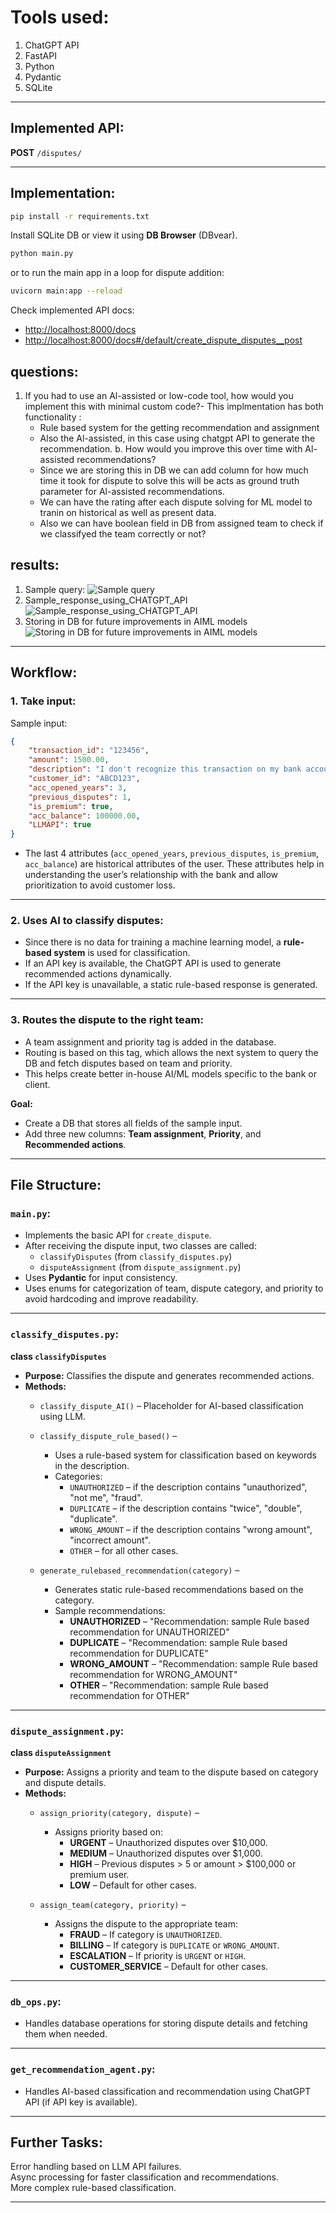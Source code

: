 
# Tools used:
1. ChatGPT API  
2. FastAPI  
3. Python  
4. Pydantic  
5. SQLite  

---

## Implemented API:  
**POST** `/disputes/`  

---

## Implementation:
```bash
pip install -r requirements.txt
```

Install SQLite DB or view it using **DB Browser** (DBvear).  

```bash
python main.py
```

or to run the main app in a loop for dispute addition:  
```bash
uvicorn main:app --reload
```

Check implemented API docs:  
- [http://localhost:8000/docs](http://localhost:8000/docs)  
- [http://localhost:8000/docs#/default/create_dispute_disputes__post](http://localhost:8000/docs#/default/create_dispute_disputes__post)  

## questions: 
1. If you had to use an Al-assisted or low-code tool, how would you implement 
this with minimal custom code?-
   This implmentation has both functionality :
      - Rule based system for the getting recommendation and assignment
      - Also the  Al-assisted, in this case using chatgpt API to generate the recommendation.
b. How would you improve this over time with Al-assisted recommendations?
   - Since we are storing this in DB we can add column for how much time it took for dispute to solve this will be acts as ground truth parameter for Al-assisted recommendations.
   - We can have the rating after each dispute solving  for ML model to tranin on historical as well as present data.
   - Also we can have boolean field in DB from assigned team to check if we classifyed the team correctly or not?


## results:
1. Sample query:
   ![Sample query](https://github.com/user-attachments/assets/cd722bc9-6a8e-4458-a1ac-7b49845a0752)
2. Sample_response_using_CHATGPT_API
   ![Sample_response_using_CHATGPT_API](https://github.com/user-attachments/assets/9d27a087-fedf-4ea4-906f-e42bc15d916b)
3. Storing in DB for future improvements in AIML models
   ![Storing in DB for future improvements in AIML models](https://github.com/user-attachments/assets/882a7c45-9634-48e0-8003-f254a49d23d4)


---

## Workflow:

### 1. Take input:
Sample input:
```json
{
    "transaction_id": "123456",
    "amount": 1500.00,
    "description": "I don't recognize this transaction on my bank account, it's unauthorized and I have not initiated it",
    "customer_id": "ABCD123",
    "acc_opened_years": 3,
    "previous_disputes": 1,
    "is_premium": true,
    "acc_balance": 100000.00,
    "LLMAPI": true
}
```
- The last 4 attributes (`acc_opened_years`, `previous_disputes`, `is_premium`, `acc_balance`) are historical attributes of the user. These attributes help in understanding the user’s relationship with the bank and allow prioritization to avoid customer loss.  

---

### 2. Uses AI to classify disputes:
- Since there is no data for training a machine learning model, a **rule-based system** is used for classification.  
- If an API key is available, the ChatGPT API is used to generate recommended actions dynamically.  
- If the API key is unavailable, a static rule-based response is generated.  

---

### 3. Routes the dispute to the right team:
- A team assignment and priority tag is added in the database.  
- Routing is based on this tag, which allows the next system to query the DB and fetch disputes based on team and priority.  
- This helps create better in-house AI/ML models specific to the bank or client.  

**Goal:**  
- Create a DB that stores all fields of the sample input.  
- Add three new columns: **Team assignment**, **Priority**, and **Recommended actions**.  

---

## File Structure:

### `main.py`:
- Implements the basic API for `create_dispute`.  
- After receiving the dispute input, two classes are called:  
    - `classifyDisputes` (from `classify_disputes.py`)  
    - `disputeAssignment` (from `dispute_assignment.py`)  
- Uses **Pydantic** for input consistency.  
- Uses enums for categorization of team, dispute category, and priority to avoid hardcoding and improve readability.  

---

### `classify_disputes.py`:
**class `classifyDisputes`**  
- **Purpose:** Classifies the dispute and generates recommended actions.  
- **Methods:**  
    - `classify_dispute_AI()` – Placeholder for AI-based classification using LLM.  
    - `classify_dispute_rule_based()` –  
        - Uses a rule-based system for classification based on keywords in the description.  
        - Categories:  
            - `UNAUTHORIZED` – if the description contains "unauthorized", "not me", "fraud".  
            - `DUPLICATE` – if the description contains "twice", "double", "duplicate".  
            - `WRONG_AMOUNT` – if the description contains "wrong amount", "incorrect amount".  
            - `OTHER` – for all other cases.  

    - `generate_rulebased_recommendation(category)` –  
        - Generates static rule-based recommendations based on the category.  
        - Sample recommendations:  
            - **UNAUTHORIZED** – "Recommendation: sample Rule based recommendation for UNAUTHORIZED"  
            - **DUPLICATE** – "Recommendation: sample Rule based recommendation for DUPLICATE"  
            - **WRONG_AMOUNT** – "Recommendation: sample Rule based recommendation for WRONG_AMOUNT"  
            - **OTHER** – "Recommendation: sample Rule based recommendation for OTHER"  

---

### `dispute_assignment.py`:
**class `disputeAssignment`**  
- **Purpose:** Assigns a priority and team to the dispute based on category and dispute details.  
- **Methods:**  
    - `assign_priority(category, dispute)` –  
        - Assigns priority based on:  
            - **URGENT** – Unauthorized disputes over $10,000.  
            - **MEDIUM** – Unauthorized disputes over $1,000.  
            - **HIGH** – Previous disputes > 5 or amount > $100,000 or premium user.  
            - **LOW** – Default for other cases.  

    - `assign_team(category, priority)` –  
        - Assigns the dispute to the appropriate team:  
            - **FRAUD** – If category is `UNAUTHORIZED`.  
            - **BILLING** – If category is `DUPLICATE` or `WRONG_AMOUNT`.  
            - **ESCALATION** – If priority is `URGENT` or `HIGH`.  
            - **CUSTOMER_SERVICE** – Default for other cases.  

---

### `db_ops.py`:
- Handles database operations for storing dispute details and fetching them when needed.  

---

### `get_recommendation_agent.py`:
- Handles AI-based classification and recommendation using ChatGPT API (if API key is available).  

---

## Further Tasks:
Error handling based on LLM API failures.  
Async processing for faster classification and recommendations.  
More complex rule-based classification.  

---
